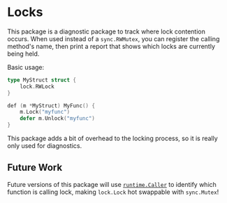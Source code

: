 # Locks

This package is a diagnostic package to track where lock contention occurs. When used instead of a `sync.RWMutex`, you can register the calling method's name, then print a report that shows which locks are currently being held.

Basic usage:

```go
type MyStruct struct {
    lock.RWLock
}

def (m *MyStruct) MyFunc() {
    m.Lock("myfunc")
    defer m.Unlock("myfunc")
}
```

This package adds a bit of overhead to the locking process, so it is really only used for diagnostics.

## Future Work

Future versions of this package will use [`runtime.Caller`](https://stackoverflow.com/questions/35212985/is-it-possible-get-information-about-caller-function-in-golang) to identify which function is calling lock, making `lock.Lock` hot swappable with `sync.Mutex`!
